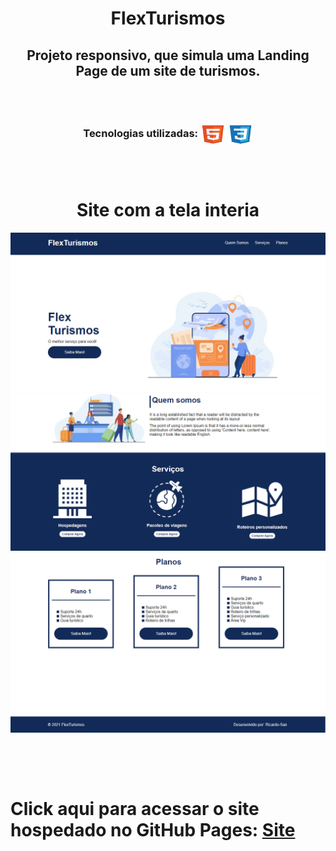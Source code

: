 <h1 align="center">FlexTurismos</h1>
<h2 align="center">Projeto responsivo, que simula uma Landing Page de um site de turismos.</h2>

<br>
<br>

<div align="center">
    <h3>Tecnologias utilizadas: <img align="center" alt="ricardo-HTML" height="30" width="40" src="https://raw.githubusercontent.com/devicons/devicon/master/icons/html5/html5-original.svg">
    <img align="center" alt="ricardo-CSS" height="30" width="40" src="https://raw.githubusercontent.com/devicons/devicon/master/icons/css3/css3-original.svg"></h3>
</div>

<br>
<br>



<div>
    <h1 align="center">Site com a tela interia</h1>
    <img src="./readme-img/img1.png" alt="Imagem da Front Page">
    <img src="./readme-img/img2.png" alt="Imagem da Front Page">
    <img src="./readme-img/img3.png" alt="Imagem da Front Page">
    <img src="./readme-img/img4.png" alt="Imagem da Front Page">

</div>

##
<br>
<br>
<div>
  <h1>Click aqui para acessar o site hospedado no GitHub Pages: <a href="https://flex-turismos-k9cndbgai-ricardosantanaevangelista.vercel.app">Site</a></h1>
</div>
  

